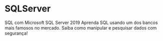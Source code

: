 # SQLServer
SQL com Microsoft SQL Server 2019 Aprenda SQL usando um dos bancos mais famosos no mercado. Saiba como manipular e pesquisar dados com segurança!
